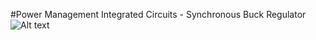 #Power Management Integrated Circuits - Synchronous Buck Regulator
![Alt text](PMIC_Final_Project_Fall_Buck_Converter/Literature/Buck_Converter.PNG?raw=true "Synchronous DC-DC Buck Converter")

